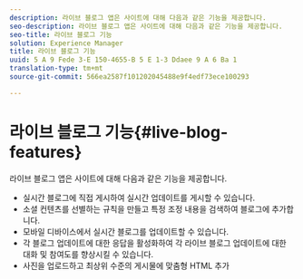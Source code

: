 ```yaml
---
description: 라이브 블로그 앱은 사이트에 대해 다음과 같은 기능을 제공합니다.
seo-description: 라이브 블로그 앱은 사이트에 대해 다음과 같은 기능을 제공합니다.
seo-title: 라이브 블로그 기능
solution: Experience Manager
title: 라이브 블로그 기능
uuid: 5 A 9 Fede 3-E 150-4655-B 5 E 1-3 Ddaee 9 A 6 Ba 1
translation-type: tm+mt
source-git-commit: 566ea2587f101202045488e9f4edf73ece100293

---
```



# 라이브 블로그 기능{#live-blog-features}

라이브 블로그 앱은 사이트에 대해 다음과 같은 기능을 제공합니다.



* 실시간 블로그에 직접 게시하여 실시간 업데이트를 게시할 수 있습니다.
* 소셜 컨텐츠를 선별하는 규칙을 만들고 특정 조정 내용을 검색하여 블로그에 추가합니다.
* 모바일 디바이스에서 실시간 블로그를 업데이트할 수 있습니다.
* 각 블로그 업데이트에 대한 응답을 활성화하여 각 라이브 블로그 업데이트에 대한 대화 및 참여도를 향상시킬 수 있습니다.
* 사진을 업로드하고 최상위 수준의 게시물에 맞춤형 HTML 추가

